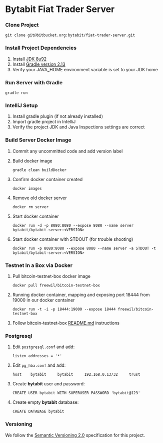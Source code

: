 Bytabit Fiat Trader Server
==========================

### Clone Project

```
git clone git@bitbucket.org:bytabit/fiat-trader-server.git 
```

### Install Project Dependencies

1. Install [JDK 8u92](https://jdk8.java.net/download.html)
2. Install [Gradle version 2.13](https://gradle.org/gradle-download/)
3. Verify your JAVA_HOME environment variable is set to your JDK home

### Run Server with Gradle

```
gradle run 
```

### IntelliJ Setup

1. Install gradle plugin (if not already installed)
2. Import gradle project in IntelliJ
3. Verify the project JDK and Java Inspections settings are correct

### Build Server Docker Image

1. Commit any uncommitted code and add version label 

2. Build docker image

    ```
    gradle clean buildDocker
    ```
    
3. Confirm docker container created

    ```
    docker images
    ```
    
4. Remove old docker server
   
   ```
   docker rm server
   ```
    
5. Start docker container

    ```
    docker run -d -p 8080:8080 --expose 8080 --name server bytabit/bytabit-server:<VERSION>
    ```
    
6. Start docker container with STDOUT (for trouble shooting)
   
   ```
   docker run -p 8080:8080 --expose 8080 --name server -a STDOUT -t bytabit/bytabit-server:<VERSION>
   ```

### Testnet In a Box via Docker

1. Pull bitcoin-testnet-box docker image
    
    ```
    docker pull freewil/bitcoin-testnet-box
    ```

2. Running docker container, mapping and exposing port 18444 from 19000 in our docker container 
    
    ```
    docker run -t -i -p 18444:19000 --expose 18444 freewil/bitcoin-testnet-box
    ```

3. Follow bitcoin-testnet-box [README.md](https://github.com/freewil/bitcoin-testnet-box) instructions

### Postgresql

1. Edit ```postgresql.conf``` and add: 

    ```
    listen_addresses = '*'
    ```

2. Edit ```pg_hba.conf``` and add:

    ```
    host 	bytabit 	bytabit 	192.168.0.13/32		trust 
    ```

3. Create **bytabit** user and password:
 
    ```
    CREATE USER bytabit WITH SUPERUSER PASSWORD 'bytabit@123'
    ```

4. Create empty **bytabit** database:
 
    ```
    CREATE DATABASE bytabit
    ``` 

### Versioning

We follow the [Semantic Versioning 2.0](http://semver.org/spec/v2.0.0.html) specification for this project.